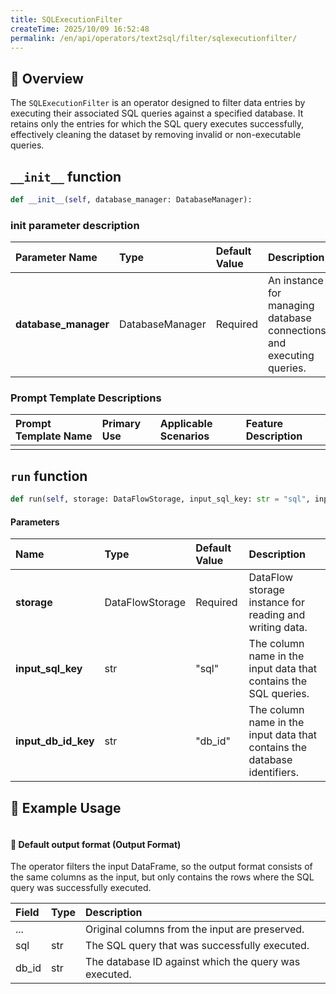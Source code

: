 ```yaml
---
title: SQLExecutionFilter
createTime: 2025/10/09 16:52:48
permalink: /en/api/operators/text2sql/filter/sqlexecutionfilter/
---
```


## 📘 Overview
The `SQLExecutionFilter` is an operator designed to filter data entries by executing their associated SQL queries against a specified database. It retains only the entries for which the SQL query executes successfully, effectively cleaning the dataset by removing invalid or non-executable queries.

## `__init__` function
```python
def __init__(self, database_manager: DatabaseManager):
```
### init parameter description
| Parameter Name | Type | Default Value | Description |
| :--- | :--- | :--- | :--- |
| **database_manager** | DatabaseManager | Required | An instance for managing database connections and executing queries. |

### Prompt Template Descriptions
| Prompt Template Name | Primary Use | Applicable Scenarios | Feature Description |
| :--- | :--- | :--- | :--- |
| | | | |

## `run` function
```python
def run(self, storage: DataFlowStorage, input_sql_key: str = "sql", input_db_id_key: str = "db_id")
```
#### Parameters
| Name | Type | Default Value | Description |
| :--- | :--- | :--- | :--- |
| **storage** | DataFlowStorage | Required | DataFlow storage instance for reading and writing data. |
| **input_sql_key** | str | "sql" | The column name in the input data that contains the SQL queries. |
| **input_db_id_key** | str | "db_id" | The column name in the input data that contains the database identifiers. |

## 🧠 Example Usage
```python

```

#### 🧾 Default output format (Output Format)
The operator filters the input DataFrame, so the output format consists of the same columns as the input, but only contains the rows where the SQL query was successfully executed.

| Field | Type | Description |
| :--- | :--- | :--- |
| ... | | Original columns from the input are preserved. |
| sql | str | The SQL query that was successfully executed. |
| db_id | str | The database ID against which the query was executed. |
